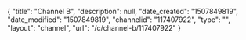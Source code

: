 {
    "title": "Channel B",
    "description": null,
    "date_created": "1507849819",
    "date_modified": "1507849819",
    "channelid": "117407922",
    "type": "",
    "layout": "channel",
    "url": "\/c\/channel-b\/117407922"
}